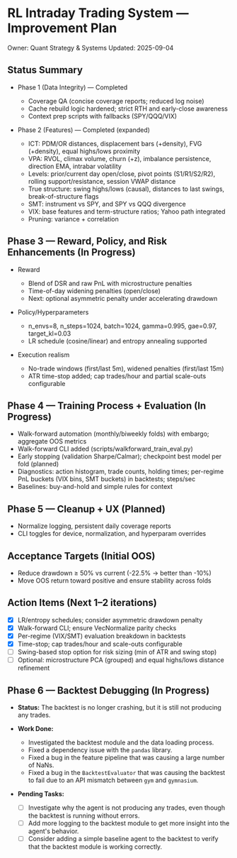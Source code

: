 # RL Intraday Trading System — Improvement Plan

Owner: Quant Strategy & Systems
Updated: 2025-09-04

## Status Summary

- Phase 1 (Data Integrity) — Completed
  - Coverage QA (concise coverage reports; reduced log noise)
  - Cache rebuild logic hardened; strict RTH and early-close awareness
  - Context prep scripts with fallbacks (SPY/QQQ/VIX)

- Phase 2 (Features) — Completed (expanded)
  - ICT: PDM/OR distances, displacement bars (+density), FVG (+density), equal highs/lows proximity
  - VPA: RVOL, climax volume, churn (+z), imbalance persistence, direction EMA, intrabar volatility
  - Levels: prior/current day open/close, pivot points (S1/R1/S2/R2), rolling support/resistance, session VWAP distance
  - True structure: swing highs/lows (causal), distances to last swings, break-of-structure flags
  - SMT: instrument vs SPY, and SPY vs QQQ divergence
  - VIX: base features and term-structure ratios; Yahoo path integrated
  - Pruning: variance + correlation

## Phase 3 — Reward, Policy, and Risk Enhancements (In Progress)

- Reward
  - Blend of DSR and raw PnL with microstructure penalties
  - Time-of-day widening penalties (open/close)
  - Next: optional asymmetric penalty under accelerating drawdown

- Policy/Hyperparameters
  - n_envs=8, n_steps=1024, batch=1024, gamma=0.995, gae=0.97, target_kl=0.03
  - LR schedule (cosine/linear) and entropy annealing supported

- Execution realism
  - No-trade windows (first/last 5m), widened penalties (first/last 15m)
  - ATR time-stop added; cap trades/hour and partial scale-outs configurable

## Phase 4 — Training Process + Evaluation (In Progress)

- Walk-forward automation (monthly/biweekly folds) with embargo; aggregate OOS metrics
- Walk-forward CLI added (scripts/walkforward_train_eval.py)
- Early stopping (validation Sharpe/Calmar); checkpoint best model per fold (planned)
- Diagnostics: action histogram, trade counts, holding times; per-regime PnL buckets (VIX bins, SMT buckets) in backtests; steps/sec
- Baselines: buy-and-hold and simple rules for context

## Phase 5 — Cleanup + UX (Planned)

- Normalize logging, persistent daily coverage reports
- CLI toggles for device, normalization, and hyperparam overrides

## Acceptance Targets (Initial OOS)

- Reduce drawdown ≥ 50% vs current (-22.5% → better than -10%)
- Move OOS return toward positive and ensure stability across folds

## Action Items (Next 1–2 iterations)

- [x] LR/entropy schedules; consider asymmetric drawdown penalty
- [x] Walk-forward CLI; ensure VecNormalize parity checks
- [x] Per-regime (VIX/SMT) evaluation breakdown in backtests
- [x] Time-stop; cap trades/hour and scale-outs configurable
- [ ] Swing-based stop option for risk sizing (min of ATR and swing stop)
- [ ] Optional: microstructure PCA (grouped) and equal highs/lows distance refinement

## Phase 6 — Backtest Debugging (In Progress)

- **Status:** The backtest is no longer crashing, but it is still not producing any trades.

- **Work Done:**
  - Investigated the backtest module and the data loading process.
  - Fixed a dependency issue with the `pandas` library.
  - Fixed a bug in the feature pipeline that was causing a large number of NaNs.
  - Fixed a bug in the `BacktestEvaluator` that was causing the backtest to fail due to an API mismatch between `gym` and `gymnasium`.

- **Pending Tasks:**
  - [ ] Investigate why the agent is not producing any trades, even though the backtest is running without errors.
  - [ ] Add more logging to the backtest module to get more insight into the agent's behavior.
  - [ ] Consider adding a simple baseline agent to the backtest to verify that the backtest module is working correctly.
